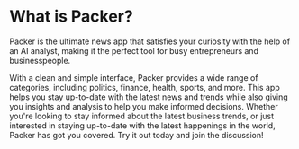 # What is Packer?

Packer is the ultimate news app that satisfies your curiosity with the help of an AI analyst, making it the perfect tool for busy entrepreneurs and businesspeople. 

With a clean and simple interface, Packer provides a wide range of categories, including politics, finance, health, sports, and more. This app helps you stay up-to-date with the latest news and trends while also giving you insights and analysis to help you make informed decisions. Whether you're looking to stay informed about the latest business trends, or just interested in staying up-to-date with the latest happenings in the world, Packer has got you covered. Try it out today and join the discussion!
